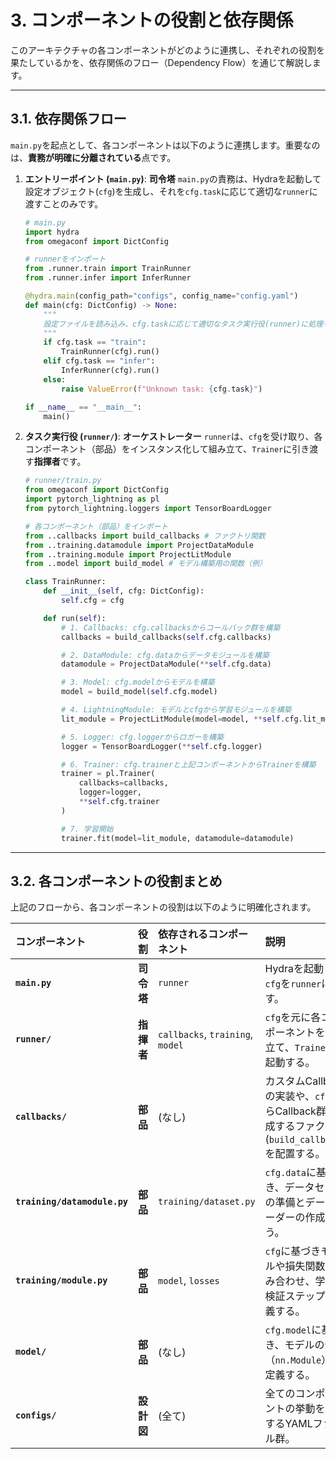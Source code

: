 # 3. コンポーネントの役割と依存関係

このアーキテクチャの各コンポーネントがどのように連携し、それぞれの役割を果たしているかを、依存関係のフロー（Dependency Flow）を通じて解説します。

---

## 3.1. 依存関係フロー

`main.py`を起点として、各コンポーネントは以下のように連携します。重要なのは、**責務が明確に分離されている**点です。

1.  **エントリーポイント (`main.py`)**: **司令塔**
    `main.py`の責務は、Hydraを起動して設定オブジェクト(`cfg`)を生成し、それを`cfg.task`に応じて適切な`runner`に渡すことのみです。

    ```python
    # main.py
    import hydra
    from omegaconf import DictConfig

    # runnerをインポート
    from .runner.train import TrainRunner
    from .runner.infer import InferRunner

    @hydra.main(config_path="configs", config_name="config.yaml")
    def main(cfg: DictConfig) -> None:
        """
        設定ファイルを読み込み、cfg.taskに応じて適切なタスク実行役(runner)に処理を委譲する。
        """
        if cfg.task == "train":
            TrainRunner(cfg).run()
        elif cfg.task == "infer":
            InferRunner(cfg).run()
        else:
            raise ValueError(f"Unknown task: {cfg.task}")

    if __name__ == "__main__":
        main()
    ```

2.  **タスク実行役 (`runner/`)**: **オーケストレーター**
    `runner`は、`cfg`を受け取り、各コンポーネント（部品）をインスタンス化して組み立て、`Trainer`に引き渡す**指揮者**です。

    ```python
    # runner/train.py
    from omegaconf import DictConfig
    import pytorch_lightning as pl
    from pytorch_lightning.loggers import TensorBoardLogger

    # 各コンポーネント（部品）をインポート
    from ..callbacks import build_callbacks # ファクトリ関数
    from ..training.datamodule import ProjectDataModule
    from ..training.module import ProjectLitModule
    from ..model import build_model # モデル構築用の関数（例）

    class TrainRunner:
        def __init__(self, cfg: DictConfig):
            self.cfg = cfg

        def run(self):
            # 1. Callbacks: cfg.callbacksからコールバック群を構築
            callbacks = build_callbacks(self.cfg.callbacks)

            # 2. DataModule: cfg.dataからデータモジュールを構築
            datamodule = ProjectDataModule(**self.cfg.data)

            # 3. Model: cfg.modelからモデルを構築
            model = build_model(self.cfg.model)

            # 4. LightningModule: モデルとcfgから学習モジュールを構築
            lit_module = ProjectLitModule(model=model, **self.cfg.lit_module)

            # 5. Logger: cfg.loggerからロガーを構築
            logger = TensorBoardLogger(**self.cfg.logger)

            # 6. Trainer: cfg.trainerと上記コンポーネントからTrainerを構築
            trainer = pl.Trainer(
                callbacks=callbacks,
                logger=logger,
                **self.cfg.trainer
            )

            # 7. 学習開始
            trainer.fit(model=lit_module, datamodule=datamodule)
    ```

---

## 3.2. 各コンポーネントの役割まとめ

上記のフローから、各コンポーネントの役割は以下のように明確化されます。

| コンポーネント               | 役割       | 依存されるコンポーネント         | 説明                                                                                               |
| :--------------------------- | :--------- | :------------------------------- | :------------------------------------------------------------------------------------------------- |
| **`main.py`**                | **司令塔** | `runner`                         | Hydraを起動し、`cfg`を`runner`に渡す。                                                             |
| **`runner/`**                | **指揮者** | `callbacks`, `training`, `model` | `cfg`を元に各コンポーネントを組み立て、`Trainer`を起動する。                                       |
| **`callbacks/`**             | **部品**   | (なし)                           | カスタムCallbackの実装や、`cfg`からCallback群を生成するファクトリ (`build_callbacks`) を配置する。 |
| **`training/datamodule.py`** | **部品**   | `training/dataset.py`            | `cfg.data`に基づき、データセットの準備とデータローダーの作成を行う。                               |
| **`training/module.py`**     | **部品**   | `model`, `losses`                | `cfg`に基づきモデルや損失関数を組み合わせ、学習・検証ステップを定義する。                          |
| **`model/`**                 | **部品**   | (なし)                           | `cfg.model`に基づき、モデルの骨格（`nn.Module`）を定義する。                                       |
| **`configs/`**               | **設計図** | (全て)                           | 全てのコンポーネントの挙動を定義するYAMLファイル群。                                               |
